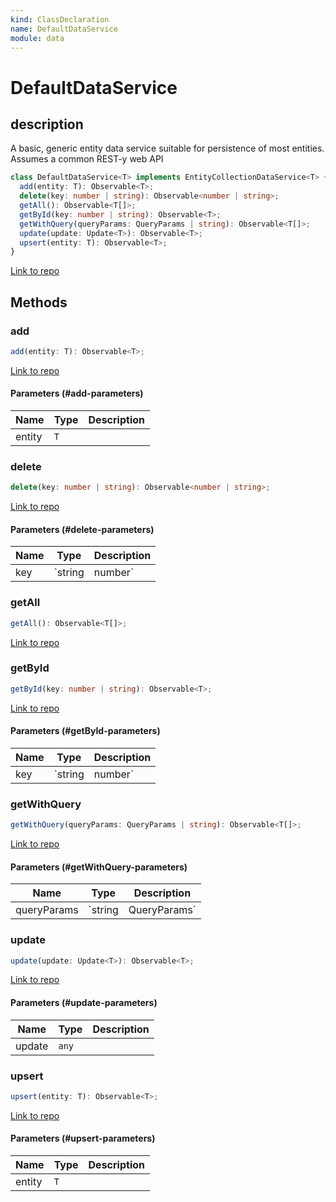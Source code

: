 ```yaml
---
kind: ClassDeclaration
name: DefaultDataService
module: data
---
```


# DefaultDataService

## description

A basic, generic entity data service
suitable for persistence of most entities.
Assumes a common REST-y web API

```ts
class DefaultDataService<T> implements EntityCollectionDataService<T> {
  add(entity: T): Observable<T>;
  delete(key: number | string): Observable<number | string>;
  getAll(): Observable<T[]>;
  getById(key: number | string): Observable<T>;
  getWithQuery(queryParams: QueryParams | string): Observable<T[]>;
  update(update: Update<T>): Observable<T>;
  upsert(entity: T): Observable<T>;
}
```

[Link to repo](https://github.com/ngrx/platform/blob/master/modules/data/src/dataservices/default-data.service.ts#L28-L195)

## Methods

### add

```ts
add(entity: T): Observable<T>;
```

[Link to repo](https://github.com/ngrx/platform/blob/master/modules/data/src/dataservices/default-data.service.ts#L65-L69)

#### Parameters (#add-parameters)

| Name   | Type | Description |
| ------ | ---- | ----------- |
| entity | `T`  |             |

### delete

```ts
delete(key: number | string): Observable<number | string>;
```

[Link to repo](https://github.com/ngrx/platform/blob/master/modules/data/src/dataservices/default-data.service.ts#L71-L80)

#### Parameters (#delete-parameters)

| Name | Type              | Description |
| ---- | ----------------- | ----------- |
| key  | `string | number` |             |

### getAll

```ts
getAll(): Observable<T[]>;
```

[Link to repo](https://github.com/ngrx/platform/blob/master/modules/data/src/dataservices/default-data.service.ts#L82-L84)

### getById

```ts
getById(key: number | string): Observable<T>;
```

[Link to repo](https://github.com/ngrx/platform/blob/master/modules/data/src/dataservices/default-data.service.ts#L86-L92)

#### Parameters (#getById-parameters)

| Name | Type              | Description |
| ---- | ----------------- | ----------- |
| key  | `string | number` |             |

### getWithQuery

```ts
getWithQuery(queryParams: QueryParams | string): Observable<T[]>;
```

[Link to repo](https://github.com/ngrx/platform/blob/master/modules/data/src/dataservices/default-data.service.ts#L94-L101)

#### Parameters (#getWithQuery-parameters)

| Name        | Type                   | Description |
| ----------- | ---------------------- | ----------- |
| queryParams | `string | QueryParams` |             |

### update

```ts
update(update: Update<T>): Observable<T>;
```

[Link to repo](https://github.com/ngrx/platform/blob/master/modules/data/src/dataservices/default-data.service.ts#L103-L110)

#### Parameters (#update-parameters)

| Name   | Type  | Description |
| ------ | ----- | ----------- |
| update | `any` |             |

### upsert

```ts
upsert(entity: T): Observable<T>;
```

[Link to repo](https://github.com/ngrx/platform/blob/master/modules/data/src/dataservices/default-data.service.ts#L113-L117)

#### Parameters (#upsert-parameters)

| Name   | Type | Description |
| ------ | ---- | ----------- |
| entity | `T`  |             |
